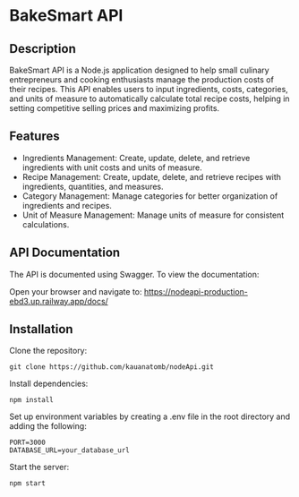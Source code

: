 # BakeSmart API
## Description
BakeSmart API is a Node.js application designed to help small culinary entrepreneurs and cooking enthusiasts manage the production costs of their recipes. This API enables users to input ingredients, costs, categories, and units of measure to automatically calculate total recipe costs, helping in setting competitive selling prices and maximizing profits.

## Features
- Ingredients Management: Create, update, delete, and retrieve ingredients with unit costs and units of measure.
- Recipe Management: Create, update, delete, and retrieve recipes with ingredients, quantities, and measures.
- Category Management: Manage categories for better organization of ingredients and recipes.
- Unit of Measure Management: Manage units of measure for consistent calculations.

## API Documentation
The API is documented using Swagger. To view the documentation:

Open your browser and navigate to: https://nodeapi-production-ebd3.up.railway.app/docs/

## Installation
Clone the repository:
```
git clone https://github.com/kauanatomb/nodeApi.git
```
Install dependencies:
```
npm install
```
Set up environment variables by creating a .env file in the root directory and adding the following:
```
PORT=3000
DATABASE_URL=your_database_url
```

Start the server:
```
npm start
```

